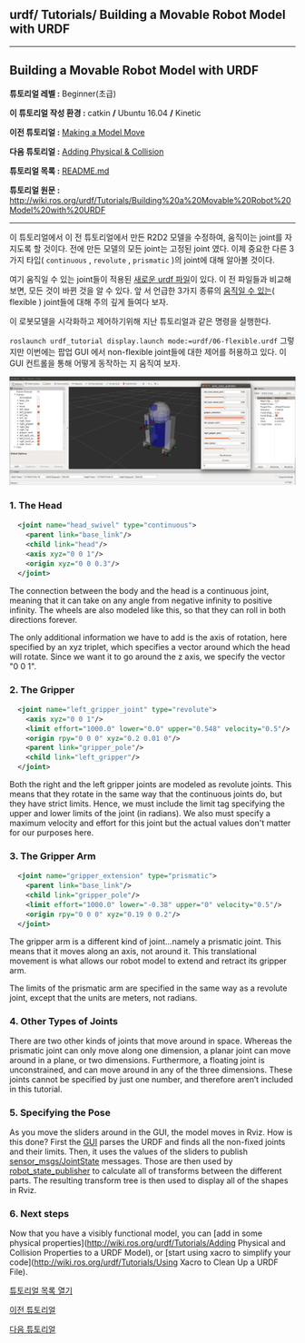 ## urdf/ Tutorials/ Building a Movable Robot Model with URDF



------

## Building a Movable Robot Model with URDF

**튜토리얼 레벨 :**  Beginner(초급)

**이 튜토리얼 작성 환경 :**  catkin **/** Ubuntu 16.04 **/** Kinetic

**이전 튜토리얼 :** [Making a Model Move](./urdf_1_building_visual_robot_model.md)

**다음 튜토리얼 :** [Adding Physical & Collision](./urdf_3_adding_physical_n_collision.md)

**튜토리얼 목록 :** [README.md](../README.md)

**튜토리얼 원문 :** <http://wiki.ros.org/urdf/Tutorials/Building%20a%20Movable%20Robot%20Model%20with%20URDF>

------

이 튜토리얼에서 이 전 튜토리얼에서 만든 R2D2 모델을 수정하여, 움직이는 joint를 자지도록 할 것이다. 전에 만든 모델의 모든 joint는 고정된 joint 였다. 이제 중요한 다른 3가지 타입( `continuous` , `revolute` , `prismatic` )의 joint에 대해 알아볼 것이다.



여기 움직일 수 있는 joint들이 적용된 [새로운 urdf 파일](https://github.com/ros/urdf_tutorial/tree/master/urdf/06-flexible.urdf)이 있다. 이 전 파일들과 비교해 보면, 모든 것이 바뀐 것을 알 수 있다. 앞 서 언급한 3가지 종류의 <u>움직일 수 있는</u>( flexible ) joint들에 대해 주의 깊게 들여다 보자.

이 로봇모델을 시각화하고 제어하기위해 지난 튜토리얼과 같은 명령을 실행한다. 

`roslaunch urdf_tutorial display.launch mode:=urdf/06-flexible.urdf` 그렇지만 이번에는 팝업 GUI 에서 non-flexible joint들에 대한 제어를 허용하고 있다. 이 GUI 컨트롤을 통해 어떻게 동작하는 지 움직여 보자.

![](../img/urdf2_6_flexible.png) 



### 1. The Head

```xml
  <joint name="head_swivel" type="continuous">
    <parent link="base_link"/>
    <child link="head"/>
    <axis xyz="0 0 1"/>
    <origin xyz="0 0 0.3"/>
  </joint>
```

The connection between the body and the head is a continuous joint, meaning that it can take on any angle from negative infinity to positive infinity. The wheels are also modeled like this, so that they can roll in both directions forever.

The only additional information we have to add is the axis of rotation, here specified by an xyz triplet, which specifies a vector around which the head will rotate. Since we want it to go around the z axis, we specify the vector "0 0 1".



### 2. The Gripper

```xml
  <joint name="left_gripper_joint" type="revolute">
    <axis xyz="0 0 1"/>
    <limit effort="1000.0" lower="0.0" upper="0.548" velocity="0.5"/>
    <origin rpy="0 0 0" xyz="0.2 0.01 0"/>
    <parent link="gripper_pole"/>
    <child link="left_gripper"/>
  </joint>
```

Both the right and the left gripper joints are modeled as revolute joints. This means that they rotate in the same way that the continuous joints do, but they have strict limits. Hence, we must include the limit tag specifying the upper and lower limits of the joint (in radians). We also must specify a maximum velocity and effort for this joint but the actual values don't matter for our purposes here.



### 3. The Gripper Arm

```xml
  <joint name="gripper_extension" type="prismatic">
    <parent link="base_link"/>
    <child link="gripper_pole"/>
    <limit effort="1000.0" lower="-0.38" upper="0" velocity="0.5"/>
    <origin rpy="0 0 0" xyz="0.19 0 0.2"/>
  </joint>
```

The gripper arm is a different kind of joint...namely a prismatic joint. This means that it moves along an axis, not around it. This translational movement is what allows our robot model to extend and retract its gripper arm.

The limits of the prismatic arm are specified in the same way as a revolute joint, except that the units are meters, not radians.



### 4. Other Types of Joints

There are two other kinds of joints that move around in space. Whereas the prismatic joint can only move along one dimension, a planar joint can move around in a plane, or two dimensions. Furthermore, a floating joint is unconstrained, and can move around in any of the three dimensions. These joints cannot be specified by just one number, and therefore aren’t included in this tutorial.




### 5. Specifying the Pose

As you move the sliders around in the GUI, the model moves in Rviz. How is this done? First the [GUI](http://wiki.ros.org/joint_state_publisher) parses the URDF and finds all the non-fixed joints and their limits. Then, it uses the values of the sliders to publish [sensor_msgs/JointState](http://docs.ros.org/api/sensor_msgs/html/msg/JointState.html) messages. Those are then used by [robot_state_publisher](http://wiki.ros.org/robot_state_publisher) to calculate all of transforms between the different parts. The resulting transform tree is then used to display all of the shapes in Rviz.



### 6. Next steps

Now that you have a visibly functional model, you can [add in some physical properties](http://wiki.ros.org/urdf/Tutorials/Adding Physical and Collision Properties to a URDF Model), or [start using xacro to simplify your code](http://wiki.ros.org/urdf/Tutorials/Using Xacro to Clean Up a URDF File).







[튜토리얼 목록 열기](../README.md)



[이전 튜토리얼](./urdf_1_building_visual_robot_model.md)

[다음 튜토리얼](./urdf_3_adding_physical_n_collision.md)